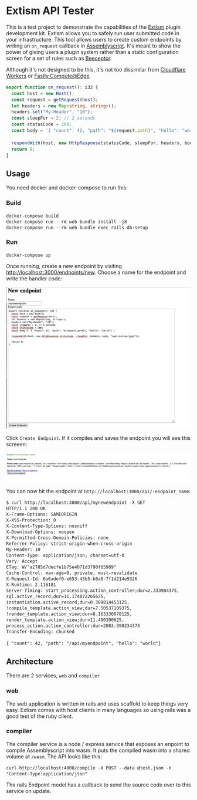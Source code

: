 # Extism API Tester

This is a test project to demonstrate the capabilities of the [Extism](https://extism-docs.pages.dev/) plugin development kit.
Extism allows you to safely run user submitted code in your infrastructure. This tool allows users to create custom endpoints by writing an `on_request` callback in [Assemblyscript](https://www.assemblyscript.org/). It's meant to show the power of giving users a plugin system rather than a static configuration screen for a set of rules such as [Beeceptor](https://beeceptor.com/).

Although it's not designed to be this, it's not too dissimilar from [Cloudflare Workers](https://workers.cloudflare.com/) or [Fastly Compute@Edge](https://www.fastly.com/products/edge-compute).

```typescript
export function on_request(): i32 {
  const host = new Host();
  const request = getRequest(host);
  let headers = new Map<string, string>();
  headers.set("My-Header", "10");
  const sleepFor = 2; // 2 seconds
  const statusCode = 200;
  const body = `{ "count": 42, "path": "${request.path}", "hello": "world"}`; 

  respondWith(host, new HttpResponse(statusCode, sleepFor, headers, body, "application/json"));
  return 0;
}
```
## Usage

You need docker and docker-compose to run this:

### Build

```
docker-compose build
docker-compose run --rm web bundle install -j8
docker-compose run --rm web bundle exec rails db:setup
```

### Run

```
docker-compose up
```

Once running, create a new endpoint by visiting [http://localhost:3000/endpoints/new](http://localhost:3000/endpoints/new).
Choose a name for the endpoint and write the handler code:

![Screenshot of endpoint edit](screenshots/endpoint_edit.png)

Click `Create Endpoint`. If it compiles and saves the endpoint you will see this screeen:

![Screenshot of endpoint edit](screenshots/endpoint_created.png)

You can now hit the endpoint at `http://localhost:3000/api/:endpoint_name`:

```
$ curl http://localhost:3000/api/mynewendpoint -X GET
HTTP/1.1 200 OK
X-Frame-Options: SAMEORIGIN
X-XSS-Protection: 0
X-Content-Type-Options: nosniff
X-Download-Options: noopen
X-Permitted-Cross-Domain-Policies: none
Referrer-Policy: strict-origin-when-cross-origin
My-Header: 10
Content-Type: application/json; charset=utf-8
Vary: Accept
ETag: W/"a2785d7decfe1b75e4071d3790f65989"
Cache-Control: max-age=0, private, must-revalidate
X-Request-Id: 6a6adef0-e653-43b5-b0a0-7f1d214e9326
X-Runtime: 2.116181
Server-Timing: start_processing.action_controller;dur=2.333984375, sql.active_record;dur=11.174072265625, instantiation.active_record;dur=0.309814453125, !compile_template.action_view;dur=7.50537109375, !render_template.action_view;dur=8.163330078125, render_template.action_view;dur=11.400390625, process_action.action_controller;dur=2083.990234375
Transfer-Encoding: chunked

{ "count": 42, "path": "/api/myendpoint", "hello": "world"} 
```

## Architecture

There are 2 services, `web` and `compiler`

### web

The web application is written in rails and uses scaffold to keep things very easy. Extism comes with host clients in many languages
so using rails was a good test of the ruby client.

### compiler

The compiler service is a node / express service that exposes an enpoint to compile Assemblyscript into wasm. It puts the compiled wasm
into a shared volume at `/wasm`. The API looks like this:

```
curl http://localhost:4000/compile -X POST --data @test.json -H "Content-Type:application/json"
```

The rails Endpoint model has a callback to send the source code over to this service on update.


